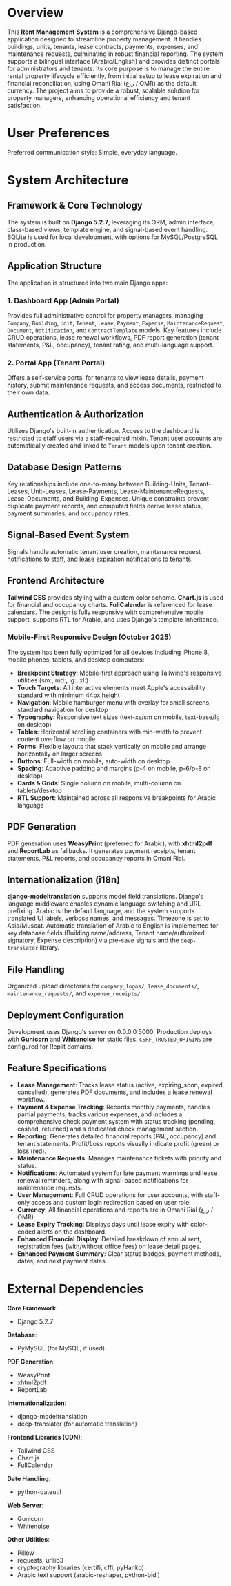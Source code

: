 # Overview

This **Rent Management System** is a comprehensive Django-based application designed to streamline property management. It handles buildings, units, tenants, lease contracts, payments, expenses, and maintenance requests, culminating in robust financial reporting. The system supports a bilingual interface (Arabic/English) and provides distinct portals for administrators and tenants. Its core purpose is to manage the entire rental property lifecycle efficiently, from initial setup to lease expiration and financial reconciliation, using Omani Rial (ر.ع / OMR) as the default currency. The project aims to provide a robust, scalable solution for property managers, enhancing operational efficiency and tenant satisfaction.

# User Preferences

Preferred communication style: Simple, everyday language.

# System Architecture

## Framework & Core Technology

The system is built on **Django 5.2.7**, leveraging its ORM, admin interface, class-based views, template engine, and signal-based event handling. SQLite is used for local development, with options for MySQL/PostgreSQL in production.

## Application Structure

The application is structured into two main Django apps:

### 1. Dashboard App (Admin Portal)
Provides full administrative control for property managers, managing `Company`, `Building`, `Unit`, `Tenant`, `Lease`, `Payment`, `Expense`, `MaintenanceRequest`, `Document`, `Notification`, and `ContractTemplate` models. Key features include CRUD operations, lease renewal workflows, PDF report generation (tenant statements, P&L, occupancy), tenant rating, and multi-language support.

### 2. Portal App (Tenant Portal)
Offers a self-service portal for tenants to view lease details, payment history, submit maintenance requests, and access documents, restricted to their own data.

## Authentication & Authorization

Utilizes Django's built-in authentication. Access to the dashboard is restricted to staff users via a staff-required mixin. Tenant user accounts are automatically created and linked to `Tenant` models upon tenant creation.

## Database Design Patterns

Key relationships include one-to-many between Building-Units, Tenant-Leases, Unit-Leases, Lease-Payments, Lease-MaintenanceRequests, Lease-Documents, and Building-Expenses. Unique constraints prevent duplicate payment records, and computed fields derive lease status, payment summaries, and occupancy rates.

## Signal-Based Event System

Signals handle automatic tenant user creation, maintenance request notifications to staff, and lease expiration notifications to tenants.

## Frontend Architecture

**Tailwind CSS** provides styling with a custom color scheme. **Chart.js** is used for financial and occupancy charts. **FullCalendar** is referenced for lease calendars. The design is fully responsive with comprehensive mobile support, supports RTL for Arabic, and uses Django's template inheritance.

### Mobile-First Responsive Design (October 2025)

The system has been fully optimized for all devices including iPhone 8, mobile phones, tablets, and desktop computers:

*   **Breakpoint Strategy**: Mobile-first approach using Tailwind's responsive utilities (sm:, md:, lg:, xl:)
*   **Touch Targets**: All interactive elements meet Apple's accessibility standard with minimum 44px height
*   **Navigation**: Mobile hamburger menu with overlay for small screens, standard navigation for desktop
*   **Typography**: Responsive text sizes (text-xs/sm on mobile, text-base/lg on desktop)
*   **Tables**: Horizontal scrolling containers with min-width to prevent content overflow on mobile
*   **Forms**: Flexible layouts that stack vertically on mobile and arrange horizontally on larger screens
*   **Buttons**: Full-width on mobile, auto-width on desktop
*   **Spacing**: Adaptive padding and margins (p-4 on mobile, p-6/p-8 on desktop)
*   **Cards & Grids**: Single column on mobile, multi-column on tablets/desktop
*   **RTL Support**: Maintained across all responsive breakpoints for Arabic language

## PDF Generation

PDF generation uses **WeasyPrint** (preferred for Arabic), with **xhtml2pdf** and **ReportLab** as fallbacks. It generates payment receipts, tenant statements, P&L reports, and occupancy reports in Omani Rial.

## Internationalization (i18n)

**django-modeltranslation** supports model field translations. Django's language middleware enables dynamic language switching and URL prefixing. Arabic is the default language, and the system supports translated UI labels, verbose names, and messages. Timezone is set to Asia/Muscat. Automatic translation of Arabic to English is implemented for key database fields (Building name/address, Tenant name/authorized signatory, Expense description) via pre-save signals and the `deep-translator` library.

## File Handling

Organized upload directories for `company_logos/`, `lease_documents/`, `maintenance_requests/`, and `expense_receipts/`.

## Deployment Configuration

Development uses Django's server on 0.0.0.0:5000. Production deploys with **Gunicorn** and **Whitenoise** for static files. `CSRF_TRUSTED_ORIGINS` are configured for Replit domains.

## Feature Specifications

*   **Lease Management**: Tracks lease status (active, expiring_soon, expired, cancelled), generates PDF documents, and includes a lease renewal workflow.
*   **Payment & Expense Tracking**: Records monthly payments, handles partial payments, tracks various expenses, and includes a comprehensive check payment system with status tracking (pending, cashed, returned) and a dedicated check management section.
*   **Reporting**: Generates detailed financial reports (P&L, occupancy) and tenant statements. Profit/Loss reports visually indicate profit (green) or loss (red).
*   **Maintenance Requests**: Manages maintenance tickets with priority and status.
*   **Notifications**: Automated system for late payment warnings and lease renewal reminders, along with signal-based notifications for maintenance requests.
*   **User Management**: Full CRUD operations for user accounts, with staff-only access and custom login redirection based on user role.
*   **Currency**: All financial operations and reports are in Omani Rial (ر.ع / OMR).
*   **Lease Expiry Tracking**: Displays days until lease expiry with color-coded alerts on the dashboard.
*   **Enhanced Financial Display**: Detailed breakdown of annual rent, registration fees (with/without office fees) on lease detail pages.
*   **Enhanced Payment Summary**: Clear status badges, payment methods, dates, and next payment dates.

# External Dependencies

**Core Framework**:
- Django 5.2.7

**Database**:
- PyMySQL (for MySQL, if used)

**PDF Generation**:
- WeasyPrint
- xhtml2pdf
- ReportLab

**Internationalization**:
- django-modeltranslation
- deep-translator (for automatic translation)

**Frontend Libraries (CDN)**:
- Tailwind CSS
- Chart.js
- FullCalendar

**Date Handling**:
- python-dateutil

**Web Server**:
- Gunicorn
- Whitenoise

**Other Utilities**:
- Pillow
- requests, urllib3
- cryptography libraries (certifi, cffi, pyHanko)
- Arabic text support (arabic-reshaper, python-bidi)